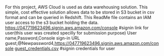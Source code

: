 For this project, AWS Cloud is used as data warehousing solution. This simple, cost effective solution allows data to be stored in S3 bucket in csv format and can be queried in Redshift. This ReadMe file contains an IAM user access to the s3 bucket holding the data.
https://047719623496.signin.aws.amazon.com/console            #signin link for user(this user was created specilly for submission purpose)
User name,Password,Console sign-in URL
guest,@Newpassword4,https://047719623496.signin.aws.amazon.com/console
[guest_credentials.csv](https://github.com/user-attachments/files/17305183/guest_credentials.csv)     #signin credentials for user


